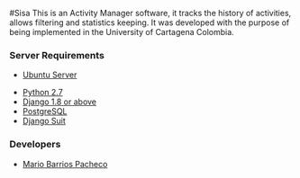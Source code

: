 #Sisa
This is an Activity Manager software, it tracks the history of activities, allows filtering and  statistics keeping.
It was developed with the purpose of being implemented in the University of Cartagena Colombia.

### Server Requirements
* [Ubuntu Server](http://www.ubuntu.com/download/server)
+ [Python 2.7](https://www.python.org/)
+ [Django 1.8 or above](https://www.djangoproject.com/)
+ [PostgreSQL](http://www.postgresql.org/)
+ [Django Suit](http://djangosuit.com/)

### Developers
+ [Mario Barrios Pacheco](https://github.com/mariobp)